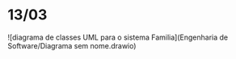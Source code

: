 # 13/03

![diagrama de classes UML para o sistema Familia](Engenharia de Software/Diagrama sem nome.drawio)

